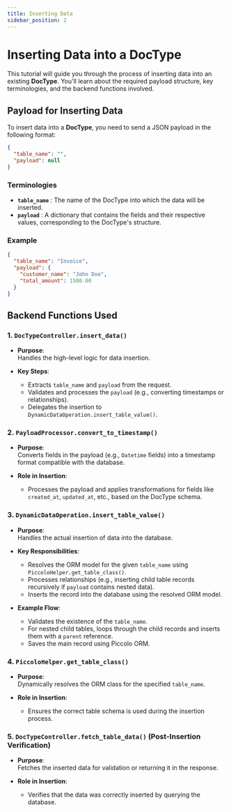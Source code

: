 ```yaml
---
title: Inserting Data 
sidebar_position: 2
---
```


# Inserting Data into a DocType

This tutorial will guide you through the process of inserting data into an existing **DocType**. You'll learn about the required payload structure, key terminologies, and the backend functions involved.


## Payload for Inserting Data

To insert data into a **DocType**, you need to send a JSON payload in the following format:

```json
{
  "table_name": "",
  "payload": null
}
```

### Terminologies

- **`table_name`** : The name of the DocType into which the data will be inserted.
- **`payload`** : A dictionary that contains the fields and their respective values, corresponding to the DocType's structure.

### **Example**

```json
{
  "table_name": "Invoice",
  "payload": {
    "customer_name": "John Doe",
    "total_amount": 1500.00
  }
}
```


## Backend Functions Used

### **1. `DocTypeController.insert_data()`**
- **Purpose**:  
  Handles the high-level logic for data insertion.

- **Key Steps**:
  - Extracts `table_name` and `payload` from the request.
  - Validates and processes the `payload` (e.g., converting timestamps or relationships).
  - Delegates the insertion to `DynamicDataOperation.insert_table_value()`.


### **2. `PayloadProcessor.convert_to_timestamp()`**
- **Purpose**:  
  Converts fields in the payload (e.g., `Datetime` fields) into a timestamp format compatible with the database.

- **Role in Insertion**:
  - Processes the payload and applies transformations for fields like `created_at`, `updated_at`, etc., based on the DocType schema.


### **3. `DynamicDataOperation.insert_table_value()`**
- **Purpose**:  
  Handles the actual insertion of data into the database.

- **Key Responsibilities**:
  - Resolves the ORM model for the given `table_name` using `PiccoloHelper.get_table_class()`.
  - Processes relationships (e.g., inserting child table records recursively if `payload` contains nested data).
  - Inserts the record into the database using the resolved ORM model.

- **Example Flow**:
  - Validates the existence of the `table_name`.
  - For nested child tables, loops through the child records and inserts them with a `parent` reference.
  - Saves the main record using Piccolo ORM.


### **4. `PiccoloHelper.get_table_class()`**
- **Purpose**:  
  Dynamically resolves the ORM class for the specified `table_name`.

- **Role in Insertion**:
  - Ensures the correct table schema is used during the insertion process.



### **5. `DocTypeController.fetch_table_data()`** (Post-Insertion Verification)
- **Purpose**:  
  Fetches the inserted data for validation or returning it in the response.

- **Role in Insertion**:
  - Verifies that the data was correctly inserted by querying the database.


